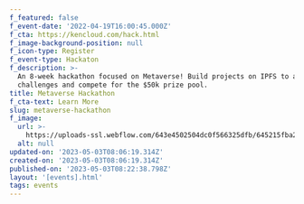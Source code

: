 ```yaml
---
f_featured: false
f_event-date: '2022-04-19T16:00:45.000Z'
f_cta: https://kencloud.com/hack.html
f_image-background-position: null
f_icon-type: Register
f_event-type: Hackaton
f_description: >-
  An 8-week hackathon focused on Metaverse! Build projects on IPFS to answer
  challenges and compete for the $50k prize pool.
title: Metaverse Hackathon
f_cta-text: Learn More
slug: metaverse-hackathon
f_image:
  url: >-
    https://uploads-ssl.webflow.com/643e4502504dc0f566325dfb/645215fba2b7469c5c5546ea_image_ldbpld.png
  alt: null
updated-on: '2023-05-03T08:06:19.314Z'
created-on: '2023-05-03T08:06:19.314Z'
published-on: '2023-05-03T08:22:38.798Z'
layout: '[events].html'
tags: events
---
```



